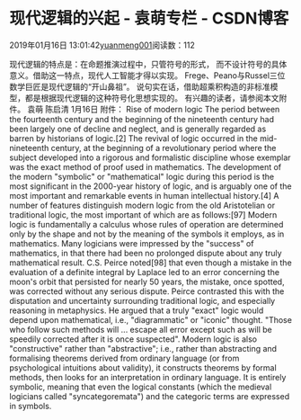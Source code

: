 
# 现代逻辑的兴起 - 袁萌专栏 - CSDN博客

2019年01月16日 13:01:42[yuanmeng001](https://me.csdn.net/yuanmeng001)阅读数：112


现代逻辑的特点是：在命题推演过程中，只管符号的形式，
而不设计符号的具体意义。借助这一特点，现代人工智能才得以实现。
Frege、Peano与Russel三位数学巨匠是现代逻辑的“开山鼻祖”。
说句实在话，借助超乘积构造的非标准模型，都是根据现代逻辑的这种符号化思想实现的。
有兴趣的读者，请参阅本文附件。
袁萌 陈启清 1月16日
附件：
Rise of modern logic
The period between the fourteenth century and the beginning of the nineteenth century had been largely one of decline and neglect, and is generally regarded as barren by historians of logic.[2] The revival of logic occurred in the mid-nineteenth century, at the beginning of a revolutionary period where the subject developed into a rigorous and formalistic discipline whose exemplar was the exact method of proof used in mathematics.
The development of the modern "symbolic" or "mathematical" logic during this period is the most significant in the 2000-year history of logic, and is arguably one of the most important and remarkable events in human intellectual history.[4]
A number of features distinguish modern logic from the old Aristotelian or traditional logic, the most important of which are as follows:[97] Modern logic is fundamentally a calculus whose rules of operation are determined only by the shape and not by the meaning of the symbols it employs, as in mathematics. Many logicians were impressed by the "success" of mathematics, in that there had been no prolonged dispute about any truly mathematical result. C.S. Peirce noted[98] that even though a mistake in the evaluation of a definite integral by Laplace led to an error concerning the moon's orbit that persisted for nearly 50 years, the mistake, once spotted, was corrected without any serious dispute. Peirce contrasted this with the disputation and uncertainty surrounding traditional logic, and especially reasoning in metaphysics. He argued that a truly "exact" logic would depend upon mathematical, i.e., "diagrammatic" or "iconic" thought. "Those who follow such methods will ... escape all error except such as will be speedily corrected after it is once suspected". Modern logic is also "constructive" rather than "abstractive"; i.e., rather than abstracting and formalising theorems derived from ordinary language (or from psychological intuitions about validity), it constructs theorems by formal methods, then looks for an interpretation in ordinary language. It is entirely symbolic, meaning that even the logical constants (which the medieval logicians called "syncategoremata") and the categoric terms are expressed in symbols.

